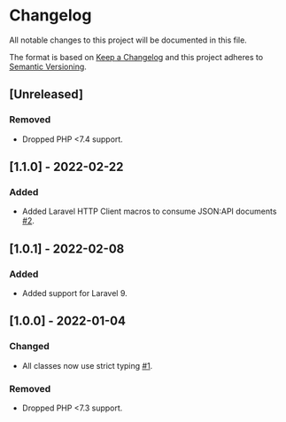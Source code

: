 # Changelog
All notable changes to this project will be documented in this file.

The format is based on [Keep a Changelog](http://keepachangelog.com/en/1.0.0/)
and this project adheres to [Semantic Versioning](http://semver.org/spec/v2.0.0.html).

## [Unreleased]

### Removed

* Dropped PHP <7.4 support.

## [1.1.0] - 2022-02-22

### Added

* Added Laravel HTTP Client macros to consume JSON:API documents [#2](https://github.com/swisnl/json-api-client-laravel/pull/2).

## [1.0.1] - 2022-02-08

### Added

* Added support for Laravel 9.

## [1.0.0] - 2022-01-04

### Changed

* All classes now use strict typing [#1](https://github.com/swisnl/json-api-client-laravel/pull/1).

### Removed

* Dropped PHP <7.3 support.
